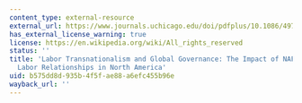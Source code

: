 ```yaml
---
content_type: external-resource
external_url: https://www.journals.uchicago.edu/doi/pdfplus/10.1086/497305
has_external_license_warning: true
license: https://en.wikipedia.org/wiki/All_rights_reserved
status: ''
title: 'Labor Transnationalism and Global Governance: The Impact of NAFTA on Transnational
  Labor Relationships in North America'
uid: b575dd8d-935b-4f5f-ae88-a6efc455b96e
wayback_url: ''
---
```

